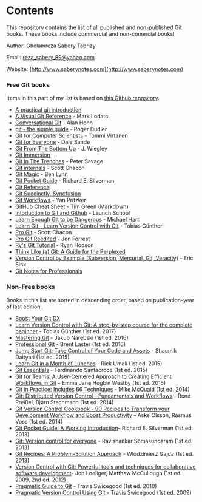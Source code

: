 Contents
========
This repository contains the list of all published and non-published Git books. These books include commercial and non-comercial books!

Author: Gholamreza Sabery Tabrizy

Email: reza_sabery_89@yahoo.com

Website: [http://www.saberynotes.com](http://www.saberynotes.com)

### Free Git books
Items in this part of my list is based on [this Github repository](https://github.com/vhf/free-programming-books).
* [A practical git introduction](http://marc.helbling.fr/2014/09/practical-git-introduction)
* [A Visual Git Reference](http://marklodato.github.io/visual-git-guide/index-en.html) - Mark Lodato
* [Conversational Git](http://blog.anvard.org/conversational-git/) - Alan Hohn
* [git - the simple guide](http://rogerdudler.github.io/git-guide/) - Roger Dudler
* [Git for Computer Scientists](http://eagain.net/articles/git-for-computer-scientists/) - Tommi Virtanen
* [Git for Everyone](https://anotheruiguy.gitbooks.io/gitforeveryone/) - Dale Sande
* [Git From The Bottom Up](https://jwiegley.github.io/git-from-the-bottom-up/) - J. Wiegley
* [Git Immersion](http://gitimmersion.com)
* [Git In The Trenches](http://cbx33.github.io/gitt/index.html) - Peter Savage
* [Git internals](https://github.com/pluralsight/git-internals-pdf/raw/master/drafts/peepcode-git.pdf) - Scott Chacon
* [Git Magic](http://www-cs-students.stanford.edu/~blynn/gitmagic/) - Ben Lynn
* [Git Pocket Guide](http://chimera.labs.oreilly.com/books/1230000000561/index.html) - Richard E. Silverman
* [Git Reference](http://gitref.org)
* [Git Succinctly, Syncfusion](https://www.syncfusion.com/resources/techportal/ebooks/git)
* [Git Workflows](http://documentup.com/skwp/git-workflows-book) - Yan Pritzker
* [GitHub Cheat Sheet](https://github.com/tiimgreen/github-cheat-sheet) - Tim Green (Markdown)
* [Intoduction to Git and Github](https://launchschool.com/books/git) - Launch School
* [Learn Enough Git to be Dangerous](https://www.learnenough.com/git-tutorial) - Michael Hartl
* [Learn Git - Learn Version Control with Git](http://www.git-tower.com/learn/git/ebook/command-line/introduction) - Tobias Günther
* [Pro Git](http://git-scm.com/book/en/v2) - Scott Chacon
* [Pro Git Reedited](https://leanpub.com/progitreedited) - Jon Forrest
* [Ry's Git Tutorial](http://rypress.com/tutorials/git) - Ryan Hodson
* [Think Like (a) Git: A Guide for the Perplexed](http://think-like-a-git.net)
* [Version Control by Example (Subversion, Mercurial, Git, Veracity)](http://ericsink.com/vcbe/) - Eric Sink
* [Git Notes for Professionals](https://goalkicker.com/GitBook/)


### Non-Free books
Books in this list are sorted in descending order, based on publication-year of last edition.

* [Boost Your Git DX](https://adamchainz.gumroad.com/l/bygdx)
* [Learn Version Control with Git: A step-by-step course for the complete beginner](https://www.amazon.com/Learn-Version-Control-step-step/dp/1520786506/ref=pd_sim_14_1?_encoding=UTF8&pd_rd_i=1520786506&pd_rd_r=F759YCFHY9FJEDMM0JGB&pd_rd_w=PkAAs&pd_rd_wg=ZfDKn&psc=1&refRID=F759YCFHY9FJEDMM0JGB) - 	Tobias Günther (1st ed. 2017)
* [Mastering Git](https://www.amazon.com/Mastering-Git-Jakub-Narebski/dp/1783553758/) - Jakub Narębski (1st ed. 2016)
* [Professional Git](https://www.amazon.com/Professional-Git-Brent-Laster/dp/111928497X/) - Brent Laster (1st ed. 2016)
* [Jump Start Git: Take Control of Your Code and Assets](https://www.amazon.com/Jump-Start-Git-Control-Assets/dp/0994182651/) - Shaumik Daityari (1st ed. 2015)
* [Learn Git in a Month of Lunches](https://www.amazon.com/Learn-Month-Lunches-Rick-Umali/dp/1617292419) - Rick Umali (1st ed. 2015)
* [Git Essentials](https://www.amazon.com/Git-Essentials-Ferdinando-Santacroce/dp/1785287907) - Ferdinando Santacroce (1st ed. 2015)
* [Git for Teams: A User-Centered Approach to Creating Efficient Workflows in Git](https://www.amazon.com/Git-Teams-User-Centered-Efficient-Workflows/dp/1491911182) - Emma Jane Hogbin Westby (1st ed. 2015)
* [Git in Practice: Includes 66 Techniques](https://www.amazon.com/Git-Practice-Techniques-Mike-McQuaid/dp/1617291978) - Mike McQuaid (1st ed. 2014)
* [Git: Distributed Version Control—Fundamentals and Workflows](https://www.amazon.com/Git-Distributed-Version-Fundamentals-Workflows/dp/1771970006) - René Preißel, Bjørn Stachmann (1st ed. 2014)
* [Git Version Control Cookbook - 90 Recipes to Transform your Development Workflow and Boost Productivity](https://www.amazon.com/Git-Version-Control-Cookbook-Productivity/dp/1782168451) - Aske Olsson, Rasmus Voss (1st ed. 2014)
* [Git Pocket Guide: A Working Introduction](https://www.amazon.com/Git-Pocket-Guide-Working-Introduction/dp/1449325866)- Richard E. Silverman (1st ed. 2013)
* [Git: Version control for everyone](https://www.amazon.com/Git-Version-everyone-Ravishankar-Somasundaram/dp/1849517525) - Ravishankar Somasundaram (1st ed. 2013)
* [Git Recipes: A Problem-Solution Approach](https://www.amazon.com/Git-Recipes-Problem-Solution-Wlodzimierz-Gajda/dp/143026103X) - Wlodzimierz Gajda (1st ed. 2013)
* [Version Control with Git: Powerful tools and techniques for collaborative software development](https://www.amazon.com/Version-Control-Git-collaborative-development/dp/1449316387)- Jon Loeliger, Matthew McCullough (1st ed. 2009, 2nd ed. 2012)
* [Pragmatic Guide to Git](https://www.amazon.com/Pragmatic-Guide-Git-Guides/dp/1934356727) - Travis Swicegood (1st ed. 2010)
* [Pragmatic Version Control Using Git](https://www.amazon.com/Pragmatic-Version-Control-Using-Starter/dp/1934356158) - Travis Swicegood (1st ed. 2009)
